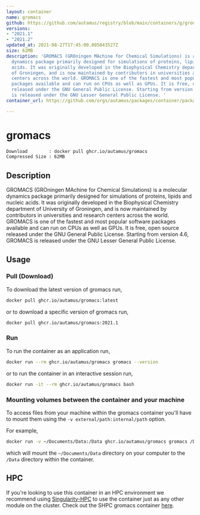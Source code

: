 ```yaml
---
layout: container
name: gromacs
github: https://github.com/autamus/registry/blob/main/containers/g/gromacs/spack.yaml
versions:
- "2021.1"
- "2021.2"
updated_at: 2021-08-27T17:45:00.805843527Z
size: 62MB
description: 'GROMACS (GROningen MAchine for Chemical Simulations) is a molecular
  dynamics package primarily designed for simulations of proteins, lipids and nucleic
  acids. It was originally developed in the Biophysical Chemistry department of University
  of Groningen, and is now maintained by contributors in universities and research
  centers across the world. GROMACS is one of the fastest and most popular software
  packages available and can run on CPUs as well as GPUs. It is free, open source
  released under the GNU General Public License. Starting from version 4.6, GROMACS
  is released under the GNU Lesser General Public License. '
container_url: https://github.com/orgs/autamus/packages/container/package/gromacs

---
```

# gromacs
```bash 
Download        : docker pull ghcr.io/autamus/gromacs
Compressed Size : 62MB
```

## Description
GROMACS (GROningen MAchine for Chemical Simulations) is a molecular dynamics package primarily designed for simulations of proteins, lipids and nucleic acids. It was originally developed in the Biophysical Chemistry department of University of Groningen, and is now maintained by contributors in universities and research centers across the world. GROMACS is one of the fastest and most popular software packages available and can run on CPUs as well as GPUs. It is free, open source released under the GNU General Public License. Starting from version 4.6, GROMACS is released under the GNU Lesser General Public License. 

## Usage
### Pull (Download)
To download the latest version of gromacs run,

```bash
docker pull ghcr.io/autamus/gromacs:latest
```

or to download a specific version of gromacs run,

```bash
docker pull ghcr.io/autamus/gromacs:2021.1
```
### Run
To run the container as an application run,
```bash
docker run --rm ghcr.io/autamus/gromacs gromacs --version
```

or to run the container in an interactive session run,
```bash
docker run -it --rm ghcr.io/autamus/gromacs bash
```

### Mounting volumes between the container and your machine
To access files from your machine within the gromacs container you'll have to mount them using the `-v external/path:internal/path` option.

For example,
```bash
docker run -v ~/Documents/Data:/Data ghcr.io/autamus/gromacs gromacs /Data/myData.csv
```
which will mount the `~/Documents/Data` directory on your computer to the `/Data` directory within the container.

## HPC
If you're looking to use this container in an HPC environment we recommend using [Singularity-HPC](https://singularity-hpc.readthedocs.io) to use the container just as any other module on the cluster. Check out the SHPC gromacs container [here](https://singularityhub.github.io/singularity-hpc/r/ghcr.io-autamus-gromacs/).